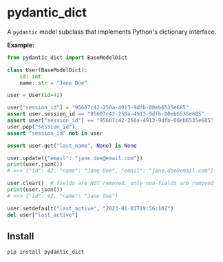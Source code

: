 # pydantic_dict

A `pydantic` model subclass that implements Python's dictionary interface.

**Example:**

```python
from pydantic_dict import BaseModelDict

class User(BaseModelDict):
    id: int
    name: str = "Jane Doe"

user = User(id=42)

user["session_id"] = "95607c42-250a-4913-9dfb-00eb6535e685"
assert user.session_id == "95607c42-250a-4913-9dfb-00eb6535e685"
assert user["session_id"] == "95607c42-250a-4913-9dfb-00eb6535e685"
user.pop("session_id")
assert "session_id" not in user

assert user.get("last_name", None) is None

user.update({"email": "jane.doe@email.com"})
print(user.json())
# >>> {"id": 42, "name": "Jane Doe", "email": "jane.doe@email.com"}

user.clear()  # fields are NOT removed. only non-fields are removed
print(user.json())
# >>> {"id": 42, "name": "Jane Doe"}

user.setdefault("last_active", "2023-01-01T19:56:10Z")
del user["last_active"]
```

## Install

```shell
pip install pydantic_dict
```
